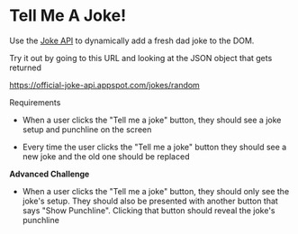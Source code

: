 # Tell Me A Joke!

Use the [Joke API](https://github.com/15Dkatz/official_joke_api) to dynamically add a fresh dad joke to the DOM.

Try it out by going to this URL and looking at the JSON object that gets returned

https://official-joke-api.appspot.com/jokes/random

Requirements

- When a user clicks the "Tell me a joke" button, they should see a joke setup and punchline on the screen

- Every time the user clicks the "Tell me a joke" button they should see a new joke and the old one should be replaced

**Advanced Challenge**

- When a user clicks the "Tell me a joke" button, they should only see the joke's setup. They should also be presented with another button that says "Show Punchline". Clicking that button should reveal the joke's punchline
